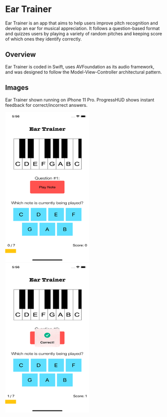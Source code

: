 # Ear Trainer

Ear Trainer is an app that aims to help users improve pitch recognition and develop an ear for musical appreciation.
It follows a question-based format and quizzes users by playing a variety of random pitches and keeping score of
which ones they identify correctly.

## Overview

Ear Trainer is coded in Swift, uses AVFoundation as its audio framework,
and was designed to follow the Model-View-Controller architectural pattern.

## Images

Ear Trainer shown running on iPhone 11 Pro. ProgressHUD shows instant feedback for correct/incorrect answers.

<img src="img1.png" height="480" width="270"><img src="img2.png" height="480" width="270">
